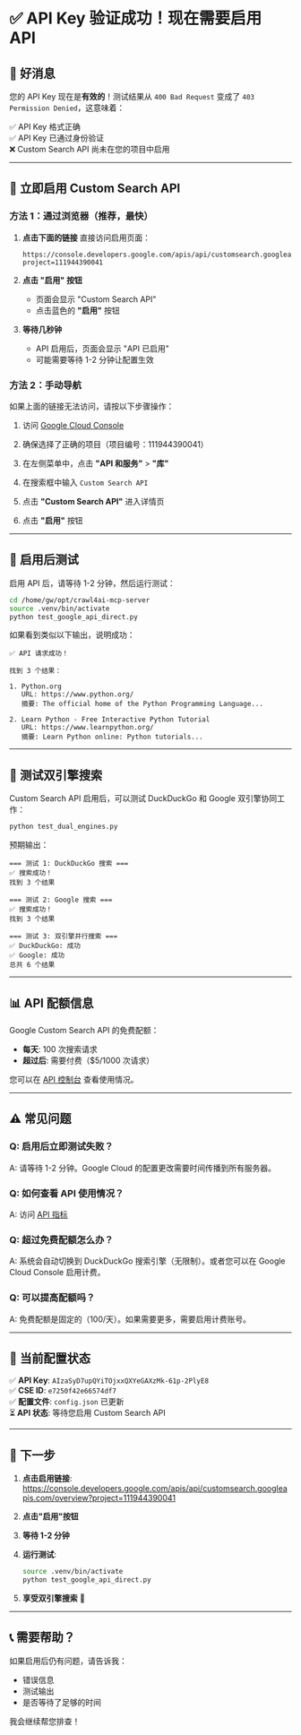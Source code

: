 # ✅ API Key 验证成功！现在需要启用 API

## 🎉 好消息

您的 API Key 现在是**有效的**！测试结果从 `400 Bad Request` 变成了 `403 Permission Denied`，这意味着：

✅ API Key 格式正确  
✅ API Key 已通过身份验证  
❌ Custom Search API 尚未在您的项目中启用

---

## 🔧 立即启用 Custom Search API

### 方法 1：通过浏览器（推荐，最快）

1. **点击下面的链接** 直接访问启用页面：
   ```
   https://console.developers.google.com/apis/api/customsearch.googleapis.com/overview?project=111944390041
   ```

2. **点击 "启用" 按钮**
   - 页面会显示 "Custom Search API"
   - 点击蓝色的 **"启用"** 按钮

3. **等待几秒钟**
   - API 启用后，页面会显示 "API 已启用"
   - 可能需要等待 1-2 分钟让配置生效

### 方法 2：手动导航

如果上面的链接无法访问，请按以下步骤操作：

1. 访问 [Google Cloud Console](https://console.cloud.google.com/)

2. 确保选择了正确的项目（项目编号：111944390041）

3. 在左侧菜单中，点击 **"API 和服务"** > **"库"**

4. 在搜索框中输入 `Custom Search API`

5. 点击 **"Custom Search API"** 进入详情页

6. 点击 **"启用"** 按钮

---

## 🧪 启用后测试

启用 API 后，请等待 1-2 分钟，然后运行测试：

```bash
cd /home/gw/opt/crawl4ai-mcp-server
source .venv/bin/activate
python test_google_api_direct.py
```

如果看到类似以下输出，说明成功：

```
✅ API 请求成功！

找到 3 个结果：

1. Python.org
   URL: https://www.python.org/
   摘要: The official home of the Python Programming Language...

2. Learn Python - Free Interactive Python Tutorial
   URL: https://www.learnpython.org/
   摘要: Learn Python online: Python tutorials...
```

---

## 🚀 测试双引擎搜索

Custom Search API 启用后，可以测试 DuckDuckGo 和 Google 双引擎协同工作：

```bash
python test_dual_engines.py
```

预期输出：

```
=== 测试 1: DuckDuckGo 搜索 ===
✅ 搜索成功！
找到 3 个结果

=== 测试 2: Google 搜索 ===
✅ 搜索成功！
找到 3 个结果

=== 测试 3: 双引擎并行搜索 ===
✅ DuckDuckGo: 成功
✅ Google: 成功
总共 6 个结果
```

---

## 📊 API 配额信息

Google Custom Search API 的免费配额：

- **每天**: 100 次搜索请求
- **超过后**: 需要付费（$5/1000 次请求）

您可以在 [API 控制台](https://console.cloud.google.com/apis/api/customsearch.googleapis.com/quotas?project=111944390041) 查看使用情况。

---

## ⚠️ 常见问题

### Q: 启用后立即测试失败？

A: 请等待 1-2 分钟。Google Cloud 的配置更改需要时间传播到所有服务器。

### Q: 如何查看 API 使用情况？

A: 访问 [API 指标](https://console.cloud.google.com/apis/api/customsearch.googleapis.com/metrics?project=111944390041)

### Q: 超过免费配额怎么办？

A: 系统会自动切换到 DuckDuckGo 搜索引擎（无限制）。或者您可以在 Google Cloud Console 启用计费。

### Q: 可以提高配额吗？

A: 免费配额是固定的（100/天）。如果需要更多，需要启用计费账号。

---

## 📝 当前配置状态

✅ **API Key**: `AIzaSyD7upQYiTOjxxQXYeGAXzMk-61p-2PlyE8`  
✅ **CSE ID**: `e7250f42e66574df7`  
✅ **配置文件**: `config.json` 已更新  
⏳ **API 状态**: 等待您启用 Custom Search API

---

## 🎯 下一步

1. **点击启用链接**: https://console.developers.google.com/apis/api/customsearch.googleapis.com/overview?project=111944390041

2. **点击"启用"按钮**

3. **等待 1-2 分钟**

4. **运行测试**:
   ```bash
   source .venv/bin/activate
   python test_google_api_direct.py
   ```

5. **享受双引擎搜索** 🎉

---

## 📞 需要帮助？

如果启用后仍有问题，请告诉我：
- 错误信息
- 测试输出
- 是否等待了足够的时间

我会继续帮您排查！
